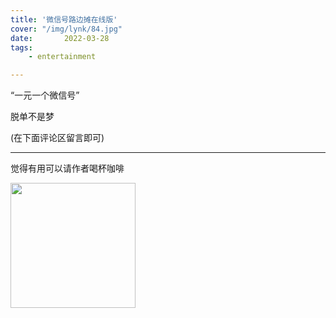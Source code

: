 ```yaml
---
title: '微信号路边摊在线版'
cover: "/img/lynk/84.jpg"
date:       2022-03-28
tags:
	- entertainment

---
```




“一元一个微信号”

脱单不是梦

(在下面评论区留言即可)


---

觉得有用可以请作者喝杯咖啡


<img src="pay.jpg" height="200" width="200" />